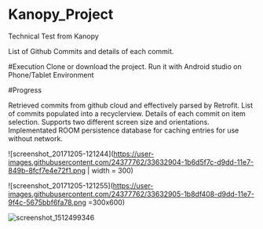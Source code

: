 # Kanopy_Project
Technical Test from Kanopy

List of Github Commits and details of each commit.

#Execution
Clone or download the project.
Run it with Android studio on Phone/Tablet Environment

#Progress

Retrieved commits from github cloud and effectively parsed by Retrofit.
List of commits populated into a recyclerview.
Details of each commit on item selection.
Supports two different screen size and orientations.
Implementated ROOM persistence database for caching entries for use without network.


![screenshot_20171205-121244](https://user-images.githubusercontent.com/24377762/33632904-1b6d5f7c-d9dd-11e7-849b-8fcf7e4e72f1.png | width = 300)

![screenshot_20171205-121255](https://user-images.githubusercontent.com/24377762/33632905-1b8df408-d9dd-11e7-9f4c-5675bbf6fa78.png =300x600)

![screenshot_1512499346](https://user-images.githubusercontent.com/24377762/33632827-db00ef62-d9dc-11e7-89aa-2d3d7cde0f03.png)


